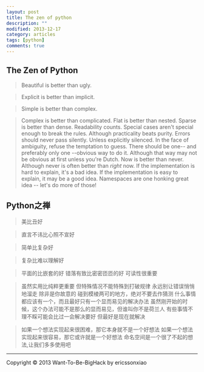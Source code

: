 ```yaml
---
layout: post
title: The zen of python
description: ""
modified: 2013-12-17
category: articles
tags: [python]
comments: true
---
```


## The Zen of Python

> Beautiful is better than ugly.

> Explicit is better than implicit.

> Simple is better than complex.

> Complex is better than complicated.
> Flat is better than nested.
> Sparse is better than dense.
> Readability counts.
> Special cases aren't special enough to break the rules.
> Although practicality beats purity.
> Errors should never pass silently.
> Unless explicitly silenced.
> In the face of ambiguity, refuse the temptation to guess.
> There should be one-- and preferably only one --obvious way to do it.
> Although that way may not be obvious at first unless you're Dutch.
> Now is better than never.
> Although never is often better than *right* now.
> If the implementation is hard to explain, it's a bad idea.
> If the implementation is easy to explain, it may be a good idea.
> Namespaces are one honking great idea -- let's do more of those!

## Python之禅

> 美比丑好

> 直言不讳比心照不宣好

> 简单比复杂好

> 复杂比难以理解好

> 平面的比嵌套的好
> 错落有致比密密匝匝的好
> 可读性很重要

> 虽然实用比纯粹更重要
> 但特殊情况不能特殊到打破规律
> 永远别让错误悄悄地溜走
> 除非是你故意的
> 碰到模棱两可的地方，绝对不要去作猜测
> 什么事情都应该有一个，而且最好只有一个显而易见的解决办法
> 虽然刚开始的时候，这个办法可能不是那么的显而易见，但谁叫你不是荷兰人
> 有些事情不理不睬可能会比过一会解决要好
> 但最好是现在就解决

> 如果一个想法实现起来很困难，那它本身就不是一个好想法
> 如果一个想法实现起来很容易，那它或许就是一个好想法
> 命名空间是一个很了不起的想法,让我们多多使用吧

* * * * * *
<div class="sample_footer">
Copyright &copy; 2013 Want-To-Be-BigHack by ericssonxiao
</div>